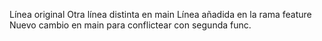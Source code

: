 Línea original
Otra línea distinta en main
Línea añadida en la rama feature
Nuevo cambio en main para conflictear con segunda func.
